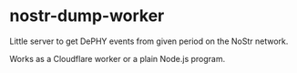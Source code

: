 nostr-dump-worker
=====
Little server to get DePHY events from given period on the NoStr network.

Works as a Cloudflare worker or a plain Node.js program.
